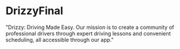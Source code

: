 # DrizzyFinal
"Drizzy: Driving Made Easy. Our mission is to create a community of professional drivers through expert driving lessons and convenient scheduling, all accessible through our app."

